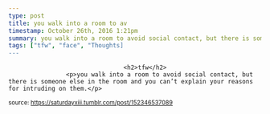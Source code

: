 ```yaml
---
type: post
title: you walk into a room to av
timestamp: October 26th, 2016 1:21pm
summary: you walk into a room to avoid social contact, but there is someone else in the room and you can’t explain your reasons for intruding on them.
tags: ["tfw", "face", "Thoughts]
---
```


                
                
                                    <h2>tfw</h2>
                    <p>you walk into a room to avoid social contact, but there is someone else in the room and you can’t explain your reasons for intruding on them.</p>
                
                
                
                
                
                
                                
<small>source: https://saturdayxiii.tumblr.com/post/152346537089</small>
